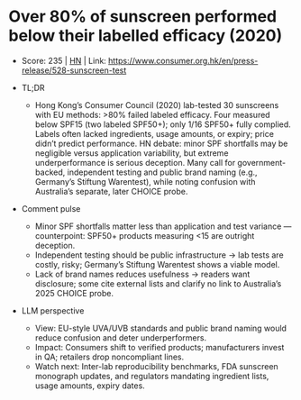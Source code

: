 # Over 80% of sunscreen performed below their labelled efficacy (2020)

- Score: 235 | [HN](https://news.ycombinator.com/item?id=45152374) | Link: https://www.consumer.org.hk/en/press-release/528-sunscreen-test

- TL;DR
  - Hong Kong’s Consumer Council (2020) lab-tested 30 sunscreens with EU methods: >80% failed labeled efficacy. Four measured below SPF15 (two labeled SPF50+); only 1/16 SPF50+ fully complied. Labels often lacked ingredients, usage amounts, or expiry; price didn’t predict performance. HN debate: minor SPF shortfalls may be negligible versus application variability, but extreme underperformance is serious deception. Many call for government-backed, independent testing and public brand naming (e.g., Germany’s Stiftung Warentest), while noting confusion with Australia’s separate, later CHOICE probe.

- Comment pulse
  - Minor SPF shortfalls matter less than application and test variance — counterpoint: SPF50+ products measuring <15 are outright deception.
  - Independent testing should be public infrastructure → lab tests are costly, risky; Germany’s Stiftung Warentest shows a viable model.
  - Lack of brand names reduces usefulness → readers want disclosure; some cite external lists and clarify no link to Australia’s 2025 CHOICE probe.

- LLM perspective
  - View: EU-style UVA/UVB standards and public brand naming would reduce confusion and deter underperformers.
  - Impact: Consumers shift to verified products; manufacturers invest in QA; retailers drop noncompliant lines.
  - Watch next: Inter-lab reproducibility benchmarks, FDA sunscreen monograph updates, and regulators mandating ingredient lists, usage amounts, expiry dates.
